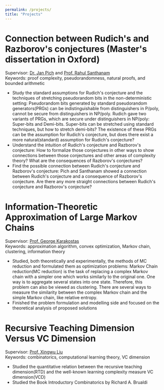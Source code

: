 ```yaml
---
permalink: /projects/
title: "Projects"
---
```


Connection between Rudich's and Razborov's conjectures (Master's dissertation in Oxford)
======
Supervisor: [Dr. Jan Pich](https://users.ox.ac.uk/~coml0742/) and [Prof. Rahul Santhanam](https://www.cs.ox.ac.uk/people/rahul.santhanam/)  
Keywords: proof complexity, pseudorandomness, natural proofs, and bounded arithmetic
* Study the standard assumptions for Rudich's conjecture and the techniques of stretching pseudorandom bits in the non-deterministic setting: Pseudorandom bits generated by standard pseudorandom generators(PRGs) can be indistinguishable from distinguishers in P/poly, cannot be secure from distinguishers in NP/poly. Rudich gave two variants of PRGs, which are secure under distinguishers in NP/poly: Super-bits and Demi-bits. Super-bits can be stretched using standard techniques, but how to stretch demi-bits? The existence of these PRGs can be the assumption for Rudich's conjecture, but does there exist a more natural(standard) assumption for Rudich's conjecture?
* Understand the intuition of Rudich's conjecture and Razborov's conjecture: How to formalize those conjectures in other ways to show connections between those conjectures and other areas of complexity theory? What are the consequences of Razborov's conjectures?
* Find the possible connection between Rudich's conjecture and Razborov's conjecture: Pich and Santhanam showed a connection between Rudich's conjecture and a consequence of Razborov's conjecture. Are there any more straight connections between Rudich's conjecture and Razborov's conjecture?


Information-Theoretic Approximation of Large Markov Chains
======
Supervisor: [Prof. George Karakostas](http://www.cas.mcmaster.ca/~gk/)  
Keywords: approximation algorithm, convex optimization, Markov chain, clustering, information theory
* Studied, both theoretically and experimentally, the methods of MC reduction and formulated them as optimization problems: Markov Chain reduction(MC reduction) is the task of replacing a complex Markov chain with a simpler one which works similarly to the original one. One way is to aggregate several states into one state. Therefore, this problem can also be viewed as clustering. There are several ways to measure the similarity between the complex Markov chain and the simple Markov chain, like relative entropy.
* Finished the problem formulation and modelling side and focused on the theoretical analysis of proposed solutions



Recursive Teaching Dimension Versus VC Dimension
======
Supervisor: [Prof. Xingwu Liu](https://people.ucas.ac.cn/~xingwu)  
Keywords: combinatorics, computational learning theory, VC dimension
* Studied the quantitative relation between the recursive teaching dimension(RTD) and the well-known learning complexity measure VC dimension(VCD)
* Studied the Book Introductory Combinatorics by Richard A. Brualdi
